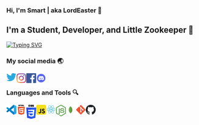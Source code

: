 ### Hi, I'm Smart | aka LordEaster 👋

## I'm a Student, Developer, and Little Zookeeper 🐰

[![Typing SVG](https://readme-typing-svg.herokuapp.com?font=&color=%23000000&lines=Student;Developer;Little+ZooKeeper;BLINK;UAENA;MIDZY;OTA;MY)](https://git.io/typing-svg)

### My social media 🌏

[<img align="left" alt="SMART-LordEaster | Twitter" width="26px" src="https://github.com/LordEaster/ICON-LOGO/blob/main/Twitter_bird_logo.svg" />][twitter]
[<img align="left" alt="SMART-LordEaster | Instagram" width="26px" src="https://github.com/LordEaster/ICON-LOGO/blob/main/Instagram.svg" />][instagram]
[<img align="left" alt="SMART-LordEaster | Facebook" width="26px" src="https://github.com/LordEaster/ICON-LOGO/blob/main/Facebook_icon.svg" />][Facebook]
[<img align="left" alt="SMART-LordEaster | Discord" width="26px" src="https://github.com/LordEaster/ICON-LOGO/blob/main/discord_logo.png" />][Discord]

<br />

### Languages and Tools 🔍

<img align="left" alt="Visual Studio Code" width="26px" src="https://github.com/LordEaster/ICON-LOGO/blob/main/Visual_Studio_Code_icon.svg" />
<img align="left" alt="HTML5" width="26px" src="https://github.com/LordEaster/ICON-LOGO/blob/main/HTML5_logo.svg" />
<img align="left" alt="CSS3" width="26px" src="https://github.com/LordEaster/ICON-LOGO/blob/main/CSS3_logo.svg" />
<img align="left" alt="JavaScript" width="26px" src="https://github.com/LordEaster/ICON-LOGO/blob/main/javascript.svg" />
<img align="left" alt="React" width="26px" src="https://github.com/LordEaster/ICON-LOGO/blob/main/react.svg" />
<img align="left" alt="Node.js" width="26px" src="https://github.com/LordEaster/ICON-LOGO/blob/main/nodejs_logo.svg" />
<img align="left" alt="MongoDB" width="26px" src="https://github.com/LordEaster/ICON-LOGO/blob/main/MongoDB_Icon.svg" />
<img align="left" alt="Git" width="26px" src="https://github.com/LordEaster/ICON-LOGO/blob/main/Git_icon.svg" />
<img align="left" alt="GitHub" width="26px" src="https://github.com/LordEaster/ICON-LOGO/blob/main/github_logo.svg" />

<br />
<br />

[twitter]: https://twitter.com/Smartnp_
[youtube]: https://www.youtube.com/channel/UCTATMAKrNx_x4pPRFLrg4xg
[Facebook]: https://www.facebook.com/Smart.Natnawat
[instagram]: https://www.instagram.com/smart_np
[Discord]: http://yamroll.cyou/discord
